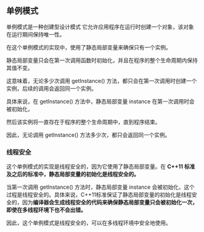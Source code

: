 ## 单例模式

单例模式是一种创建型设计模式
它允许应用程序在运行时创建一个对象，该对象在运行期间保持唯一性。

在这个单例模式的实现中，使用了静态局部变量来确保只有一个实例。
 

静态局部变量只会在第一次调用函数时初始化，并且在程序的整个生命周期内保持其值不变。

这意味着，无论多少次调用 getInstance() 方法，都只会在第一次调用时创建一个实例，后续的调用会返回同一个实例。

 

具体来说，在 getInstance() 方法中，静态局部变量 instance 在第一次调用时会被初始化，

然后该实例将一直存在于程序的整个生命周期中，直到程序结束。

因此，无论调用 getInstance() 方法多少次，都只会返回同一个实例。

### 线程安全 
这个单例模式的实现是线程安全的，因为它使用了静态局部变量。在 **C++11 标准及之后的标准中，静态局部变量的初始化是线程安全的。**

当第一次调用 getInstance() 方法时，静态局部变量 instance 会被初始化，这个过程是线程安全的。具体来说，C++11标准保证了静态局部变量的初始化是线程安全的，因为**编译器会生成线程安全的代码来确保静态局部变量只会被初始化一次，即使在多线程环境下也不会出错。**

因此，这个单例模式是线程安全的，可以在多线程环境中安全地使用。
